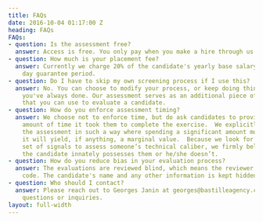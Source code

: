 ```yaml
---
title: FAQs
date: 2016-10-04 01:17:00 Z
heading: FAQs
FAQs:
- question: Is the assessment free?
  answer: Access is free. You only pay when you make a hire through us.
- question: How much is your placement fee?
  answer: Currently we charge 20% of the candidate's yearly base salary, with a 90
    day guarantee period.
- question: Do I have to skip my own screening process if I use this?
  answer: No. You can choose to modify your process, or keep doing things the way
    you've always done. Our assessment serves as an additional piece of information
    that you can use to evaluate a candidate.
- question: How do you enforce assessment timing?
  answer: We choose not to enforce time, but do ask candidates to provide us the approximate
    amount of time it took them to complete the exercise.  We explicitly constructed
    the assessment in such a way where spending a significant amount more time on
    it will yield, if anything, a marginal value.  Because we look for a specific
    set of signals to assess someone’s technical caliber, we firmly believe either
    the candidate innately possesses them or he/she doesn’t.
- question: How do you reduce bias in your evaluation process?
  answer: The evaluations are reviewed blind, which means the reviewer only sees the
    code. The candidate's name and any other information is kept hidden.
- question: Who should I contact?
  answer: Please reach out to Georges Janin at georges@bastilleagency.com with any
    questions or inquiries.
layout: full-width
---
```


